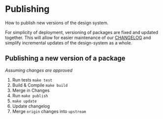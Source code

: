 # Publishing

How to publish new versions of the design system.

For simplicity of deployment, versioning of packages are fixed and updated together.
This will allow for easier maintenance of our [CHANGELOG](../CHANGELOG.md) and simplify incremental updates of the design-system as a whole.

## Publishing a new version of a package

*Assuming changes are approved*

1. Run tests `make test`
2. Build & Compile `make build`
3. Merge in Changes
4. Run `make publish`
5. `make update`
6. Update changelog
7. Merge `origin` changes into `upstream`

